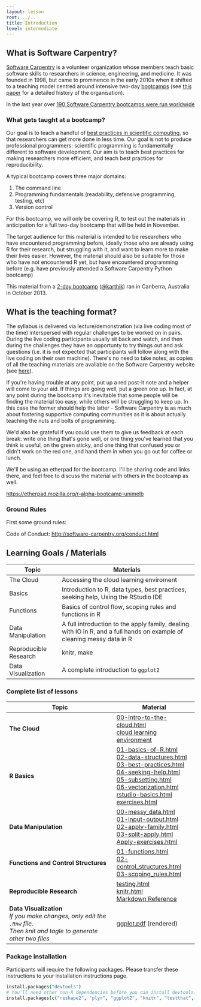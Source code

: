 ```yaml
---
layout: lesson
root: ../..
title: Introduction
level: intermediate
---
```


## What is Software Carpentry?

[Software Carpentry](http://software-carpentry.org/) is a volunteer organization whose members teach basic software 
skills to researchers in science, engineering, and medicine. It was founded in 1998, but came to prominence in the 
early 2010s when it shifted to a teaching model centred around intensive two-day 
[bootcamps](http://software-carpentry.org/bootcamps/index.html) (see [this paper](http://f1000research.com/articles/3-62/v1) for a detailed history of the 
organisation). 

In the last year over [190 Software Carpentry bootcamps were run worldwide](http://software-carpentry.org/bootcamps/previous.html) 

### What gets taught at a bootcamp?

Our goal is to teach a handful of [best practices in scientific computing](http://www.plosbiology.org/article/info%3Adoi%2F10.1371%2Fjournal.pbio.1001745), so that 
researchers can get more done in less time. Our goal is 
not to produce professional programmers: scientific programming is fundamentally different to software development. Our aim is to teach best
practices for making researchers more efficient, and teach best practices for reproducibility.

A typical bootcamp covers three major domains:

1. The command line
2. Programming fundamentals (readability, defensive programming, testing, etc) 
3. Version control 

For this bootcamp, we will only be covering R, to test out the materials in anticipation for a full two-day
bootcamp that will be held in November.

The target audience for this material is intended to be researchers who have encountered programming before,
ideally those who are already using R for their research, but struggling with it, and want to learn more to
make their lives easier. However, the material should also be suitable for those who have not encountered R
yet, but have encountered programming before (e.g. have previously attended a Software Carpentry Python bootcamp)

This material from a [2-day bootcamp](https://github.com/swcarpentry/2013-10-09-canberra) ([@karthik](https://github.com/karthik)) ran in Canberra, Australia in October 2013. 

## What is the teaching format?

The syllabus is delivered via lecture/demonstration (via live coding most of the time) interspersed with regular challenges to be 
worked on in pairs. During the live coding participants usually sit back and watch, and then during the challenges they have an 
opportunty to try things out and ask questions (i.e. it is not expected that participants will follow along with the live coding 
on their own machine). There's no need to take notes, as copies of all the teaching materials are available on the Software
Carpentry website (see [here](http://www.software-carpentry.org/lessons.html)).

If you're having trouble at any point, put up a red post-it note and a helper will come to your aid. If things are
going well, put a green one up. In fact, at any point during the bootcamp it's inevitable that some people will be finding
the material too easy, while others will be struggling to keep up. In this case the former
should help the latter - Software Carpentry is as much about fostering supportive 
computing communities as it is about actually teaching the nuts and bolts of programming. 

We'd also be grateful if you could use them to give us feedback at each break: write one thing that's gone well, or one thing you've learned that you think is useful, on the green sticky, and one thing that confused you or didn't work on the red one, and hand them in when you go out for coffee or lunch.

We'll be using an etherpad for the bootcamp. I'll be sharing code and links there, and feel free to discuss the material with others in the bootcamp as well.

https://etherpad.mozilla.org/r-alpha-bootcamp-unimelb

### Ground Rules

First some ground rules:

Code of Conduct: http://software-carpentry.org/conduct.html

## Learning Goals / Materials

| Topic | Materials |
| ------ | -------- |
| The Cloud | Accessing the cloud learning enviroment |
| Basics | Introduction to R, data types, best practices, seeking help, Using the RStudio IDE |
| Functions | Basics of control flow, scoping rules and functions in R |
| Data Manipulation | A full introduction to the apply family, dealing with IO in R, and a full hands on example of cleaning messy data in R |
| Reproducible Research | knitr, make |
| Data Visualization | A complete introduction to `ggplot2` |


### Complete list of lessons
| Topic | Material |
| ----  | ------  |
| __The Cloud__ | [00-Intro-to-the-cloud.html](00-Intro-to-the-cloud.html) <br> [cloud learning environment](http://dit4c.metadata.net) |
| __R Basics__ | [01-basics-of-R.html](R-basics/01-basics-of-R.html) <br> [02-data-structures.html](R-basics/02-data-structures.html) <br> [03-best-practices.html](R-basics/03-best-practices.html) <br> [04-seeking-help.html](R-basics/04-seeking-help.html) <br> [05-subsetting.html](R-basics/05-subsetting.html) <br> [06-vectorization.html](R-basics/06-vectorization.html) <br>  [rstudio-basics.html](R-basics/rstudio-basics.html) <br> [exercises.html](R-basics/exercise.html)|
| __Data Manipulation__ | [00-messy_data.html](data-manipulation/00-messy_data.html) <br> [01-input-output.html](data-manipulation/01-input-output.html) <br> [02-apply-family.html](data-manipulation/02-apply-family.html) <br> [03-split-apply.html](data-manipulation/03-split-apply.html) <br> [Apply-exercises.html](apply-exercises.html) |
| __Functions and Control Structures__ |  [01-functions.html](functions/01-functions.html) <br> [02-control_structures.html](functions/02-control_structures.html) <br> [03-scoping_rules.html](functions/03-scoping_rules.html) <br>  |
| __Reproducible Research__ | [testing.html](testing-documentation/testing.html) <br> [knitr.html](reproducible-research/knitr.html) <br> [Markdown Reference](reproducible-research/markdown.html) |
| __Data Visualization__ <br> _If you make changes, only edit the `.Rnw` file. <br>Then knit and tagle to generate other two files_ |  [ggplot.pdf](data-visualization/ggplot.pdf) (rendered) |

### Package installation

Participants will require the following packages. Please transfer these instructions to your installation instructions page.

```coffee
install.packages("devtools")
# You'll need other non-R dependencies before you can install devtools. Please see the additional_software.md page for more instructions.
install.packages(c("reshape2", "plyr", "ggplot2", "knitr", "testthat", "assertthat", "stringr", "pander"))
```

